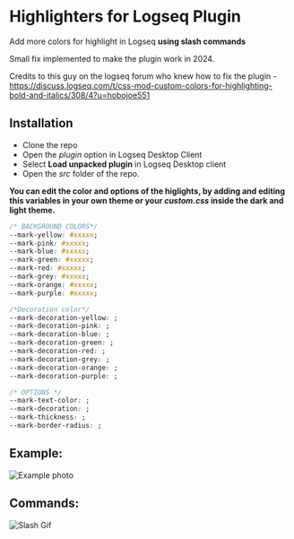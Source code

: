 # Highlighters for Logseq Plugin
Add more colors for highlight in Logseq **using slash commands**

Small fix implemented to make the plugin work in 2024. 

Credits to this guy on the logseq forum who knew how to fix the plugin - 
https://discuss.logseq.com/t/css-mod-custom-colors-for-highlighting-bold-and-italics/308/4?u=hobojoe551

## Installation

- Clone the repo
- Open the _plugin_ option in Logseq Desktop Client
- Select **Load unpacked plugin** in Logseq Desktop client
- Open the _src_ folder of the repo.

**You can edit the color and options of the higlights, by adding and editing this variables in your own theme or your _custom.css_ inside the dark and light theme.**
```css
/* BACKGROUND COLORS*/
--mark-yellow: #xxxxx;
--mark-pink: #xxxxx;
--mark-blue: #xxxxx;
--mark-green: #xxxxx;
--mark-red: #xxxxx;
--mark-grey: #xxxxx;
--mark-orange: #xxxxx;
--mark-purple: #xxxxx;

/*Decoration color*/
--mark-decoration-yellow: ;
--mark-decoration-pink: ;
--mark-decoration-blue: ;
--mark-decoration-green: ;
--mark-decoration-red: ;
--mark-decoration-grey: ;
--mark-decoration-orange: ;
--mark-decoration-purple: ;

/* OPTIONS */
--mark-text-color: ;
--mark-decoration: ;
--mark-thickness: ;
--mark-border-radius: ;
```

## Example:

![Example photo](imgs/Highlighters-photo.png)

## Commands:

![Slash Gif](imgs/Highlighters.gif)



